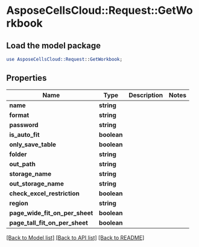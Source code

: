 # AsposeCellsCloud::Request::GetWorkbook 

## Load the model package
```perl
use AsposeCellsCloud::Request::GetWorkbook;
```

## Properties
Name | Type | Description | Notes
------------ | ------------- | ------------- | -------------
**name** | **string** |  |
**format** | **string** |  |
**password** | **string** |  |
**is_auto_fit** | **boolean** |  |
**only_save_table** | **boolean** |  |
**folder** | **string** |  |
**out_path** | **string** |  |
**storage_name** | **string** |  |
**out_storage_name** | **string** |  |
**check_excel_restriction** | **boolean** |  |
**region** | **string** |  |
**page_wide_fit_on_per_sheet** | **boolean** |  |
**page_tall_fit_on_per_sheet** | **boolean** |  |  

[[Back to Model list]](../README.md#documentation-for-requests) [[Back to API list]](../README.md#documentation-for-api-endpoints) [[Back to README]](../README.md)

